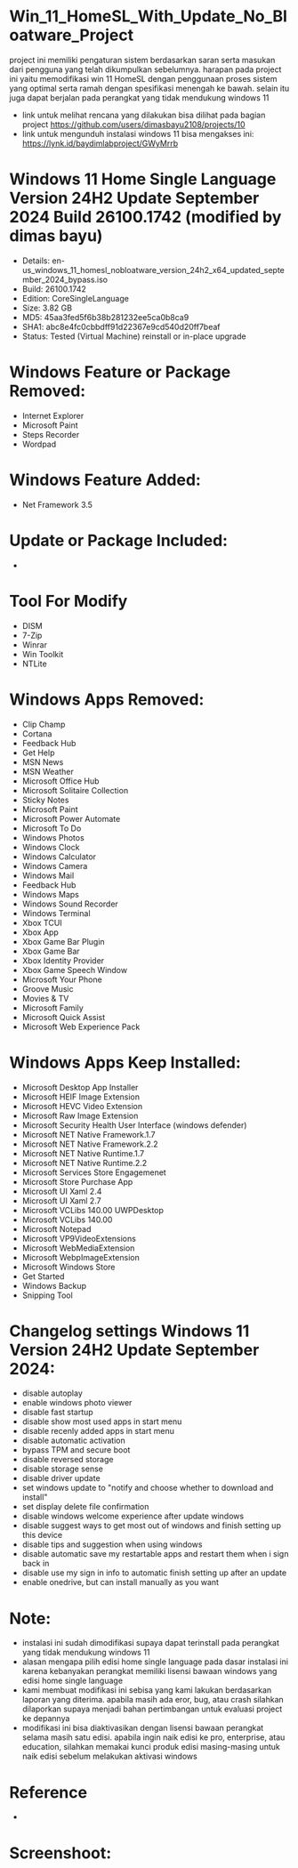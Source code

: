 # Win_11_HomeSL_With_Update_No_Bloatware_Project

project ini memiliki pengaturan sistem berdasarkan saran serta masukan dari pengguna yang telah dikumpulkan sebelumnya. harapan pada project ini yaitu memodifikasi win 11 HomeSL dengan penggunaan proses sistem yang optimal serta ramah dengan spesifikasi menengah ke bawah. selain itu juga dapat berjalan pada perangkat yang tidak mendukung windows 11

- link untuk melihat rencana yang dilakukan bisa dilihat pada bagian project https://github.com/users/dimasbayu2108/projects/10
- link untuk mengunduh instalasi windows 11 bisa mengakses ini: https://lynk.id/baydimlabproject/GWyMrrb

# Windows 11 Home Single Language Version 24H2 Update September 2024 Build 26100.1742 (modified by dimas bayu) 

- Details: en-us_windows_11_homesl_nobloatware_version_24h2_x64_updated_september_2024_bypass.iso
- Build: 26100.1742
- Edition: CoreSingleLanguage
- Size: 3.82 GB
- MD5: 45aa3fed5f6b38b281232ee5ca0b8ca9
- SHA1: abc8e4fc0cbbdff91d22367e9cd540d20ff7beaf
- Status: Tested (Virtual Machine) reinstall or in-place upgrade

# Windows Feature or Package Removed:
- Internet Explorer
- Microsoft Paint
- Steps Recorder
- Wordpad

# Windows Feature Added:
- Net Framework 3.5

# Update or Package Included:
- 

# Tool For Modify
- DISM
- 7-Zip
- Winrar
- Win Toolkit
- NTLite

# Windows Apps Removed:
- Clip Champ
- Cortana
- Feedback Hub
- Get Help
- MSN News
- MSN Weather
- Microsoft Office Hub
- Microsoft Solitaire Collection
- Sticky Notes
- Microsoft Paint
- Microsoft Power Automate
- Microsoft To Do
- Windows Photos
- Windows Clock
- Windows Calculator
- Windows Camera
- Windows Mail
- Feedback Hub
- Windows Maps
- Windows Sound Recorder
- Windows Terminal
- Xbox TCUI
- Xbox App
- Xbox Game Bar Plugin
- Xbox Game Bar
- Xbox Identity Provider
- Xbox Game Speech Window
- Microsoft Your Phone
- Groove Music
- Movies & TV 
- Microsoft Family
- Microsoft Quick Assist
- Microsoft Web Experience Pack

# Windows Apps Keep Installed:
- Microsoft Desktop App Installer
- Microsoft HEIF Image Extension
- Microsoft HEVC Video Extension
- Microsoft Raw Image Extension
- Microsoft Security Health User Interface (windows defender)
- Microsoft NET Native Framework.1.7
- Microsoft NET Native Framework.2.2
- Microsoft NET Native Runtime.1.7
- Microsoft NET Native Runtime.2.2
- Microsoft Services Store Engagemenet
- Microsoft Store Purchase App
- Microsoft UI Xaml 2.4
- Microsoft UI Xaml 2.7
- Microsoft VCLibs 140.00 UWPDesktop
- Microsoft VCLibs 140.00
- Microsoft Notepad
- Microsoft VP9VideoExtensions
- Microsoft WebMediaExtension
- Microsoft WebpImageExtension
- Microsoft Windows Store
- Get Started
- Windows Backup
- Snipping Tool

# Changelog settings Windows 11 Version 24H2 Update September 2024:
- disable autoplay
- enable windows photo viewer
- disable fast startup
- disable show most used apps in start menu
- disable recenly added apps in start menu
- disable automatic activation
- bypass TPM and secure boot
- disable reversed storage
- disable storage sense
- disable driver update
- set windows update to "notify and choose whether to download and install"
- set display delete file confirmation
- disable windows welcome experience after update windows
- disable suggest ways to get most out of windows and finish setting up this device
- disable tips and suggestion when using windows
- disable automatic save my restartable apps and restart them when i sign back in
- disable use my sign in info to automatic finish setting up after an update
- enable onedrive, but can install manually as you want


# Note:
- instalasi ini sudah dimodifikasi supaya dapat terinstall pada perangkat yang tidak mendukung windows 11
- alasan mengapa pilih edisi home single language pada dasar instalasi ini karena kebanyakan perangkat memiliki lisensi bawaan windows yang edisi home single language
- kami membuat modifikasi ini sebisa yang kami lakukan berdasarkan laporan yang diterima. apabila masih ada eror, bug, atau crash silahkan dilaporkan supaya menjadi bahan pertimbangan untuk evaluasi project ke depannya
- modifikasi ini bisa diaktivasikan dengan lisensi bawaan perangkat selama masih satu edisi. apabila ingin naik edisi ke pro, enterprise, atau education, silahkan memakai kunci produk edisi masing-masing untuk naik edisi sebelum melakukan aktivasi windows

# Reference
- 

# Screenshoot:

